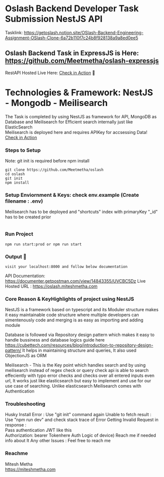 # Oslash Backend Developer Task Submission NestJS API
Tasklink: https://getoslash.notion.site/OSlash-Backend-Engineering-Assignment-OSlash-Clone-6a72b110f7c24b8f928138a9a8ed0ee5

## Oslash Backend Task in ExpressJS is Here: https://github.com/Meetmetha/oslash-expressjs 

RestAPI Hosted Live Here: [Check in Action](https://oslash.miteshmetha.com) 🥳 
# Technologies & Framework: NestJS - Mongodb - Meilisearch
The Task is completed by using NestJS as framework for API, MongoDB as Database and Meilisearch for Efficient search internally just like ElasticSearch   
Meilisearch is deployed here and requires APIKey for accsessing Data! [Check in Action](https://oslashsearch.miteshmetha.com)

### Steps to Setup
Note: git init is required before npm install
```
git clone https://github.com/Meetmetha/oslash
cd oslash
git init
npm install
```
### Setup Enviornment & Keys: check env.example (Create filename : .env) 
Meilisearch has to be deployed and "shortcuts" index with primaryKey "_id" has to be created prior
```

```
### Run Project
```
npm run start:prod or npm run start
```
### Output 🥳
```
visit your localhost:8000 and follow below documentation
```
API Documentation: https://documenter.getpostman.com/view/14843355/UVCBC5Dz
Live Hosted URL : https://oslash.miteshmetha.com

### Core Reason & KeyHighlights of project using NestJS
NestJS is a framework based on typescript and its Moduler structure makes it easy maintainable code structure where multiple developers can simentenously code and merging is as easy as importing and adding module 

Database is followed via Repository design pattern which makes it easy to handle bussiness and database logics guide here https://cubettech.com/resources/blog/introduction-to-repository-design-pattern/ It helps in maintaining structure and queries, It also used ObjectionJS as ORM 

Meilisearch - This is the Key point which handles search and by using meilisearch instead of regex check or query check api is able to search effeciently with typo error checks and checks over all entered inputs even url, It works just like elasticsearch but easy to implement and use for our use case of searching. Unlike elasticsearch Meilisearch comes with Authentication

### Troubleshooting 
Husky Install Error :
Use "git init" command again 
Unable to fetch result :
Use "npm run dev" and check stack trace of Error
Getting Invalid Request in response :  
Pass authentication JWT like this   
Authorization: bearer Tokenhere
Auth Logic of device)
Reach me if needed info about It
Any other Issues :
Feel free to reach me
### Reachme
Mitesh Metha  
https://miteshmetha.com
